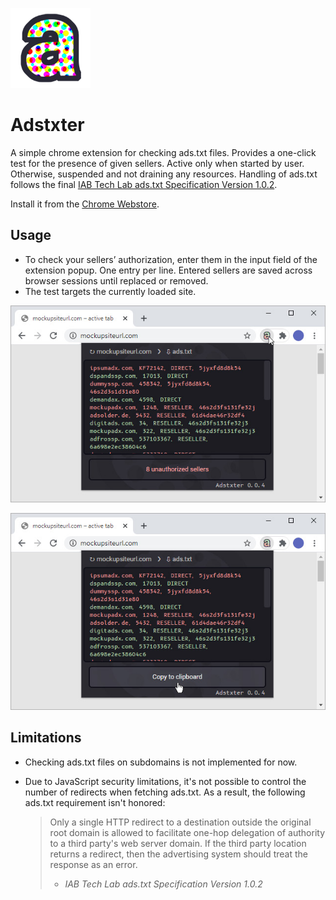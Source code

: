 
![Adstxter logo](chrome/store/128.png)

# Adstxter

A simple chrome extension for checking ads.txt files. Provides a one-click test for the presence of given sellers. Active only when started by user. Otherwise, suspended and not draining any resources. Handling of ads.txt follows the final [IAB Tech Lab ads.txt Specification Version 1.0.2](https://iabtechlab.com/wp-content/uploads/2019/03/IAB-OpenRTB-Ads.txt-Public-Spec-1.0.2.pdf). 

Install it from the [Chrome Webstore](https://chrome.google.com/webstore/detail/ncdnbcbfjcflaocmpnhjajngpdoipnci).

## Usage
 - To check your sellers’ authorization, enter them in the input field of the extension popup. One entry per line. Entered sellers are saved across browser sessions until replaced or removed.
 - The test targets the currently loaded site.

![Screenshot of Adstxter: test result](chrome/store/screenshot640x400_1.jpg)

![Screenshot of Adstxter: copying the missing sellers to clipboard](chrome/store/screenshot640x400_2.jpg)

## Limitations
 * Checking ads.txt files on subdomains is not implemented for now.
 * Due to JavaScript security limitations, it's not possible to control the number of redirects when fetching ads.txt. As a result, the following ads.txt requirement isn't honored:

    > Only a single HTTP redirect to a destination outside the original root domain is allowed to facilitate one-hop delegation of authority to a third party's web server domain. If the third party location returns a redirect, then the advertising system should treat the response as an error.
    > - *IAB Tech Lab ads.txt Specification Version 1.0.2*
